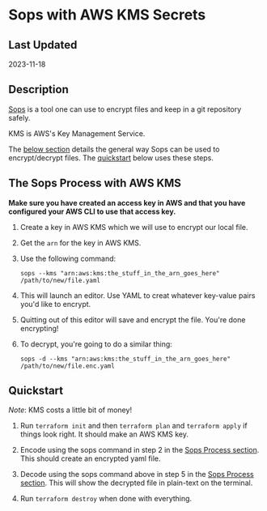 # Sops with AWS KMS Secrets

## Last Updated

2023-11-18

## Description

[Sops](https://github.com/mozilla/sops) is a tool one can use to encrypt files and keep in a git repository safely.

KMS is AWS's Key Management Service.

The [below section](#the-sops-process-with-aws-kms) details the general way Sops can be used to encrypt/decrypt files.  The [quickstart](#quickstart) below uses these steps.

## The Sops Process with AWS KMS

**Make sure you have created an access key in AWS and that you have configured your AWS CLI to use that access key.**

1. Create a key in AWS KMS which we will use to encrypt our local file.

2. Get the `arn` for the key in AWS KMS.

3. Use the following command:

    ```shell
    sops --kms "arn:aws:kms:the_stuff_in_the_arn_goes_here" /path/to/new/file.yaml
    ```

4. This will launch an editor.  Use YAML to creat whatever key-value pairs you'd like to encrypt.

5. Quitting out of this editor will save and encrypt the file.  You're done encrypting!

6. To decrypt, you're going to do a similar thing:

    ```shell
    sops -d --kms "arn:aws:kms:the_stuff_in_the_arn_goes_here" /path/to/new/file.enc.yaml
    ```

## Quickstart

*Note*: KMS costs a little bit of money!

1. Run `terraform init` and then `terraform plan` and `terraform apply` if things look right.  It should make an AWS KMS key.

2. Encode using the sops command in step 2 in the [Sops Process section](#the-sops-process-with-aws-kms).  This should create an encrypted yaml file.

3. Decode using the sops command above in step 5 in the [Sops Process section](#the-sops-process-with-aws-kms).  This will show the decrypted file in plain-text on the terminal.

4. Run `terraform destroy` when done with everything.

